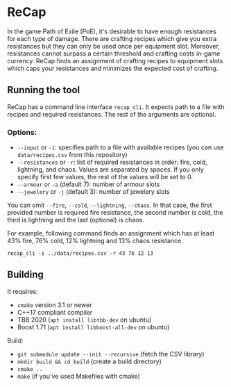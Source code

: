 # ReCap

In the game Path of Exile (PoE), it's desirable to have enough resistances for each type of damage. There are crafting recipes which give you extra resistances but they can only be used once per equipment slot. Moreover, resistances cannot surpass a certain threshold and crafting costs in-game currency. ReCap finds an assignment of crafting recipes to equipment slots which caps your resistances and minimizes the expected cost of crafting.

## Running the tool

ReCap has a command line interface `recap_cli`. It expects path to a file with recipes and required resistances. The rest of the arguments are optional.

### Options:
- `--input` or `-i`: specifies path to a file with available recipes (you can use `data/recipes.csv` from this repository)
- `--resistances` or `-r`: list of required resistances in order: fire, cold, lightning, and chaos. Values are separated by spaces. If you only specify first few values, the rest of the values will be set to 0.
- `--armour` or `-a` (default 7): number of armour slots 
- `--jewelery` or `-j` (default 3): number of jewelery slots 

You can omit `--fire`, `--cold`, `--lightning`, `--chaos`. In that case, the first provided number is required fire resistance, the second number is cold, the third is lightning and the last (optional) is chaos.

For example, following command finds an assignment which has at least 43% fire, 76% cold, 12% lightning and 13% chaos resistance.

`recap_cli -i ../data/recipes.csv -r 43 76 12 13` 

## Building

It requires:
- `cmake` version 3.1 or newer
- C++17 compliant compiler
- TBB 2020 (`apt install libtbb-dev` on ubuntu)
- Boost 1.71 (`apt install libboost-all-dev` on ubuntu) 

Build:
- `git submodule update --init --recursive` (fetch the CSV library)
- `mkdir build && cd build` (create a build directory)
- `cmake ..`
- `make` (if you've used Makefiles with cmake)
